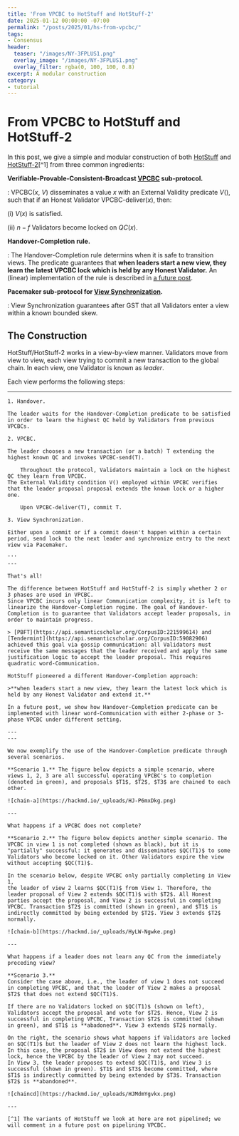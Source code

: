 ```yaml
---
title: 'From VPCBC to HotStuff and HotStuff-2'
date: 2025-01-12 00:00:00 -07:00
permalink: "/posts/2025/01/hs-from-vpcbc/"
tags:
- Consensus
header:
  teaser: "/images/NY-3FPLUS1.png"
  overlay_image: "/images/NY-3FPLUS1.png"
  overlay_filter: rgba(0, 100, 100, 0.8)
excerpt: A modular construction
category:
- tutorial
---
```


# From VPCBC to HotStuff and HotStuff-2

In this post, we give a simple and modular construction of both [HotStuff](https://api.semanticscholar.org/CorpusID:197644531) and [HotStuff-2](https://api.semanticscholar.org/CorpusID:259144145)[^1]
from three common ingredients:

**Verifiable-Provable-Consistent-Broadcast [VPCBC](https://malkhi.com/posts/2025/01/vpcbc/) sub-protocol.**

: VPCBC($x$, $V$) disseminates a value $x$ with an External Validity predicate $V()$, such that if an Honest Validator VPCBC-deliver($x$), then: 

  (i) $V(x)$ is satisfied.
  
  (ii) $n-f$ Validators become locked on $QC(x)$. 

**Handover-Completion rule.** 

: The Handover-Completion rule determins when it is safe to transition views. The predicate guarantees that **when leaders start a new view, they learn the latest VPCBC lock which is held by any Honest Validator.** An (linear) implementation of the rule is described in [a future post](https://).

**Pacemaker sub-protocol for [View Synchronization](https://malkhi.com/posts/2023/04/lumiere/).**

: View Synchronization guarantees after GST that all Validators enter a view within a known bounded skew.


## The Construction 

HotStuff/HotStuff-2 works in a view-by-view manner. 
Validators move from view to view, each view trying to commit a new transaction to the global chain.
In each view, one Validator is known as *leader*. 

Each view performs the following steps:

---

```
1. Handover. 

The leader waits for the Handover-Completion predicate to be satisfied in order to learn the highest QC held by Validators from previous VPCBCs.

2. VPCBC. 

The leader chooses a new transaction (or a batch) T extending the highest known QC and invokes VPCBC-send(T). 

	Throughout the protocol, Validators maintain a lock on the highest QC they learn from VPCBC. 
The External Validity condition V() employed within VPCBC verifies that the leader proposal proposal extends the known lock or a higher one. 

	Upon VPCBC-deliver(T), commit T.

3. View Synchronization. 

Either upon a commit or if a commit doesn't happen within a certain period, send lock to the next leader and synchronize entry to the next view via Pacemaker.

'''
---

That's all!

The difference between HotStuff and HotStuff-2 is simply whether 2 or 3 phases are used in VPCBC.
Since VPCBC incurs only linear Communication complexity, it is left to linearize the Handover-Completion regime. The goal of Handover-Completion is to guarantee that Validators accept leader proposals, in order to maintain progress.

> [PBFT](https://api.semanticscholar.org/CorpusID:221599614) and [Tendermint](https://api.semanticscholar.org/CorpusID:59082906) achieved this goal via gossip communication: all Validators must receive the same messages that the leader received and apply the same justification logic to accept the leader proposal. This requires quadratic word-Communication.

HotStuff pioneered a different Handover-Completion approach: 

>**when leaders start a new view, they learn the latest lock which is held by any Honest Validator and extend it.** 

In a future post, we show how Handover-Completion predicate can be implemented with linear word-Communication with either 2-phase or 3-phase VPCBC under different setting.   

---
---

We now exemplify the use of the Handover-Completion predicate through several scenarios.

**Scenario 1.** The figure below depicts a simple scenario, where views 1, 2, 3 are all successful operating VPCBC's to completion (denoted in green), and proposals $T1$, $T2$, $T3$ are chained to each other.

![chain-a](https://hackmd.io/_uploads/HJ-P6mxDkg.png)

---

What happens if a VPCBC does not complete? 

**Scenario 2.** The figure below depicts another simple scenario. The VPCBC in view 1 is not completed (shown as black), but it is "partially" successful: it generates and disseminates $QC(T1)$ to some Validators who become locked on it. Other Validators expire the view without accepting $QC(T1)$.

In the scenario below, despite VPCBC only partially completing in View 1, 
the leader of view 2 learns $QC(T1)$ from View 1. Therefore, the leader proposal of View 2 extends $QC(T1)$ with $T2$. All Honest parties accept the proposal, and View 2 is successful in completing VPCBC. Transaction $T2$ is committed (shown in green), and $T1$ is indirectly committed by being extended by $T2$. View 3 extends $T2$ normally.

![chain-b](https://hackmd.io/_uploads/HyLW-Ngwke.png)

---

What happens if a leader does not learn any QC from the immediately preceding view?

**Scenario 3.**
Consider the case above, i.e., the leader of view 1 does not succeed in completing VPCBC, and that the leader of View 2 makes a proposal $T2$ that does not extend $QC(T1)$.

If there are no Validators locked on $QC(T1)$ (shown on left), Validators accept the proposal and vote for $T2$. Hence, View 2 is successful in completing VPCBC, Transaction $T2$ is committed (shown in green), and $T1$ is **abadoned**. View 3 extends $T2$ normally.

On the right, the scenario shows what happens if Validators are locked on $QC(T1)$ but the leader of View 2 does not learn the highest lock. In this case, the proposal $T2$ in View does not extend the highest lock, hence the VPCBC by the leader of View 2 may not succeed.
In View 3, the leader proposes to extend $QC(T1)$, and View 3 is successful (shown in green). $T1$ and $T3$ become committed, where $T1$ is indirectly committed by being extended by $T3$. Transaction $T2$ is **abandoned**.

![chaincd](https://hackmd.io/_uploads/HJMdmYgvkx.png)

---

[^1] The variants of HotStuff we look at here are not pipelined; we will comment in a future post on pipelining VPCBC. 



